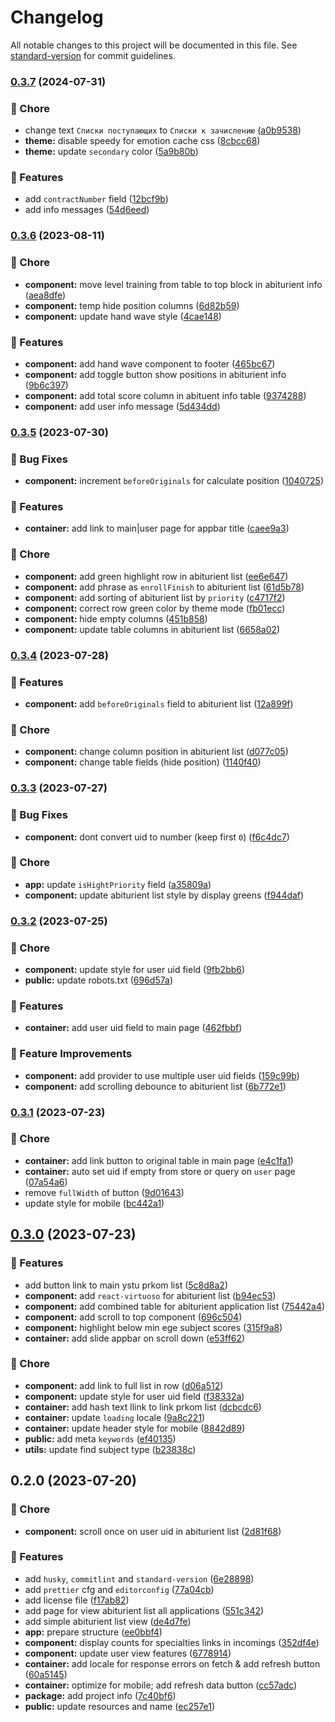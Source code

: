 # Changelog

All notable changes to this project will be documented in this file. See [standard-version](https://github.com/conventional-changelog/standard-version) for commit guidelines.

### [0.3.7](https://github.com/YSTUty/ystuty-prkom-web/compare/v0.3.6...v0.3.7) (2024-07-31)


### 🧹 Chore

* change text `Списки поступающих` to `Списки к зачислению` ([a0b9538](https://github.com/YSTUty/ystuty-prkom-web/commit/a0b95385518a8eaf2f1cc0d75db32ef7b449b038))
* **theme:** disable speedy for emotion cache css ([8cbcc68](https://github.com/YSTUty/ystuty-prkom-web/commit/8cbcc6841f3dc149d2ab0d3ee79c4c45df75f976))
* **theme:** update `secondary` color ([5a9b80b](https://github.com/YSTUty/ystuty-prkom-web/commit/5a9b80b7858c787dd496adc9e059e9d4851749cb))


### 🚀 Features

* add `contractNumber` field ([12bcf9b](https://github.com/YSTUty/ystuty-prkom-web/commit/12bcf9b6400b02c747186ae552758ecec234d24a))
* add info messages ([54d6eed](https://github.com/YSTUty/ystuty-prkom-web/commit/54d6eed315db02e07d4e57dd56b0a5ba9915a287))

### [0.3.6](https://github.com/YSTUty/ystuty-prkom-web/compare/v0.3.5...v0.3.6) (2023-08-11)


### 🧹 Chore

* **component:** move level training from table to top block in abiturient info ([aea8dfe](https://github.com/YSTUty/ystuty-prkom-web/commit/aea8dfed361a5a821052ff7288113fde56b7e87a))
* **component:** temp hide position columns ([6d82b59](https://github.com/YSTUty/ystuty-prkom-web/commit/6d82b599fd1dac8685a173947584b118fb09190f))
* **component:** update hand wave style ([4cae148](https://github.com/YSTUty/ystuty-prkom-web/commit/4cae14882969b9870c9420886684dfd4e387a19e))


### 🚀 Features

* **component:** add hand wave component to footer ([465bc67](https://github.com/YSTUty/ystuty-prkom-web/commit/465bc67897e796fc9d8b2bc8d9630cb06d7823f5))
* **component:** add toggle button show positions in abiturient info ([9b6c397](https://github.com/YSTUty/ystuty-prkom-web/commit/9b6c39748f414c80b99b0944fc70377273f3060d))
* **component:** add total score column in abituent info table ([9374288](https://github.com/YSTUty/ystuty-prkom-web/commit/9374288f57f3301904979564775afb340287c354))
* **component:** add user info message ([5d434dd](https://github.com/YSTUty/ystuty-prkom-web/commit/5d434ddb762599c439c46710bafbf36dd77271b2))

### [0.3.5](https://github.com/YSTUty/ystuty-prkom-web/compare/v0.3.4...v0.3.5) (2023-07-30)


### 🐛 Bug Fixes

* **component:** increment `beforeOriginals` for calculate position ([1040725](https://github.com/YSTUty/ystuty-prkom-web/commit/1040725e9f1e4e30c0e3690df175aa1b3f7f47b8))


### 🚀 Features

* **container:** add link to main|user page for appbar title ([caee9a3](https://github.com/YSTUty/ystuty-prkom-web/commit/caee9a39c4c88bc6f3960f60dec9a44f893e424b))


### 🧹 Chore

* **component:** add green highlight row in abiturient list ([ee6e647](https://github.com/YSTUty/ystuty-prkom-web/commit/ee6e64751ecde4375057fb1e423394e393147c37))
* **component:** add phrase as `enrollFinish` to abiturient list ([61d5b78](https://github.com/YSTUty/ystuty-prkom-web/commit/61d5b78d89dc6800038a2dff10aeb9a5ce7f04a8))
* **component:** add sorting of abiturient list by `priority` ([c4717f2](https://github.com/YSTUty/ystuty-prkom-web/commit/c4717f2dcff0a89c8add14ea8761c0bde377bc87))
* **component:** correct row green color by theme mode ([fb01ecc](https://github.com/YSTUty/ystuty-prkom-web/commit/fb01eccf798a6087d2a66b4caf8958a19b3ffa9d))
* **component:** hide empty columns ([451b858](https://github.com/YSTUty/ystuty-prkom-web/commit/451b858091808c0edf7dbfd791886aea793b0eee))
* **component:** update table columns in abiturient list ([6658a02](https://github.com/YSTUty/ystuty-prkom-web/commit/6658a02274ca1d675b4cb9cca03c69c3bc37927a))

### [0.3.4](https://github.com/YSTUty/ystuty-prkom-web/compare/v0.3.3...v0.3.4) (2023-07-28)


### 🚀 Features

* **component:** add `beforeOriginals` field to abiturient list ([12a899f](https://github.com/YSTUty/ystuty-prkom-web/commit/12a899f148cc1f8aa59544267ff369e528587c72))


### 🧹 Chore

* **component:** change column position in abiturient list ([d077c05](https://github.com/YSTUty/ystuty-prkom-web/commit/d077c05164a276012dedf3398021b89f5eba6fe2))
* **component:** change table fields (hide position) ([1140f40](https://github.com/YSTUty/ystuty-prkom-web/commit/1140f4066c7d4562f3278621e8e3cc0b00672fc5))

### [0.3.3](https://github.com/YSTUty/ystuty-prkom-web/compare/v0.3.2...v0.3.3) (2023-07-27)


### 🐛 Bug Fixes

* **component:** dont convert uid to number (keep first `0`) ([f6c4dc7](https://github.com/YSTUty/ystuty-prkom-web/commit/f6c4dc7de603515c7f56636e6f3748ec408d64f9))


### 🧹 Chore

* **app:** update `isHightPriority` field ([a35809a](https://github.com/YSTUty/ystuty-prkom-web/commit/a35809a6415957ec39a8d919c2ccd3ecf32b8760))
* **component:** update abiturient list style by display greens ([f944daf](https://github.com/YSTUty/ystuty-prkom-web/commit/f944dafc475efdbdab7c2c2b162bf6ec40e237eb))

### [0.3.2](https://github.com/YSTUty/ystuty-prkom-web/compare/v0.3.1...v0.3.2) (2023-07-25)


### 🧹 Chore

* **component:** update style for user uid field ([9fb2bb6](https://github.com/YSTUty/ystuty-prkom-web/commit/9fb2bb61a62b54dec1b46e1d0d9b5348be0674bb))
* **public:** update robots.txt ([696d57a](https://github.com/YSTUty/ystuty-prkom-web/commit/696d57abf2443c3db8dd74ed4d2fa194284b47ff))


### 🚀 Features

* **container:** add user uid field to main page ([462fbbf](https://github.com/YSTUty/ystuty-prkom-web/commit/462fbbfd4a331d249f3dc1631e51358fe2454853))


### 🌟 Feature Improvements

* **component:** add provider to use multiple user uid fields ([159c99b](https://github.com/YSTUty/ystuty-prkom-web/commit/159c99ba89034d12ee236884feaf31b98ef90b70))
* **component:** add scrolling debounce to abiturient list ([6b772e1](https://github.com/YSTUty/ystuty-prkom-web/commit/6b772e157810cf096e40a01015bc6d7777a12a07))

### [0.3.1](https://github.com/YSTUty/ystuty-prkom-web/compare/v0.3.0...v0.3.1) (2023-07-23)


### 🧹 Chore

* **container:** add link button to original table in main page ([e4c1fa1](https://github.com/YSTUty/ystuty-prkom-web/commit/e4c1fa1449428ca69573498c26f7fed6fe612348))
* **container:** auto set uid if empty from store or query on `user` page ([07a54a6](https://github.com/YSTUty/ystuty-prkom-web/commit/07a54a63a5bd29338d690cdfaedfb8c7fa8b542a))
* remove `fullWidth` of button ([9d01643](https://github.com/YSTUty/ystuty-prkom-web/commit/9d0164376a32bc10b2fe248956d75accb2ee5834))
* update style for mobile ([bc442a1](https://github.com/YSTUty/ystuty-prkom-web/commit/bc442a134eec4ce1ffb015a766eec2e1e59e8d35))

## [0.3.0](https://github.com/YSTUty/ystuty-prkom-web/compare/v0.2.0...v0.3.0) (2023-07-23)


### 🚀 Features

* add button link to main ystu prkom list ([5c8d8a2](https://github.com/YSTUty/ystuty-prkom-web/commit/5c8d8a2b7dfe65b5b4b6117a6af77ba5a21c9e31))
* **component:** add `react-virtuoso` for abiturient list ([b94ec53](https://github.com/YSTUty/ystuty-prkom-web/commit/b94ec539242f0005ad7d2a1727eeef71b773fb86))
* **component:** add combined table for abiturient application list ([75442a4](https://github.com/YSTUty/ystuty-prkom-web/commit/75442a44852e837180eec4a9179dd3d90d34952a))
* **component:** add scroll to top component ([696c504](https://github.com/YSTUty/ystuty-prkom-web/commit/696c504a06ce7e6649a5062e7b8347078fd06c62))
* **component:** highlight below min ege subject scores ([315f9a8](https://github.com/YSTUty/ystuty-prkom-web/commit/315f9a87838552f1ee57c513c9422b56803ec8a4))
* **container:** add slide appbar on scroll down ([e53ff62](https://github.com/YSTUty/ystuty-prkom-web/commit/e53ff6205cf91d74f63020c1a24e820175c23f9d))


### 🧹 Chore

* **component:** add link to full list in row ([d06a512](https://github.com/YSTUty/ystuty-prkom-web/commit/d06a5124375deed7cce7244d2b0c11c48e634ec6))
* **component:** update style for user uid field ([f38332a](https://github.com/YSTUty/ystuty-prkom-web/commit/f38332ac8d11dc689cde89bc0fff977a8ceb95b3))
* **container:** add hash text llink to link prkom list ([dcbcdc6](https://github.com/YSTUty/ystuty-prkom-web/commit/dcbcdc645dd72c3eaa4fb86b11ec4effc4b85689))
* **container:** update `loading` locale ([9a8c221](https://github.com/YSTUty/ystuty-prkom-web/commit/9a8c221989ad570e00e1583d33909c1ca7ff4532))
* **container:** update header style for mobile ([8842d89](https://github.com/YSTUty/ystuty-prkom-web/commit/8842d893af761cdc8aed0cc6f14eece76b1181ce))
* **public:** add meta `keywords` ([ef40135](https://github.com/YSTUty/ystuty-prkom-web/commit/ef401351495561041a26387b55c87702765c5665))
* **utils:** update find subject type ([b23838c](https://github.com/YSTUty/ystuty-prkom-web/commit/b23838cfa2cab50630dc39527fcd6ba40bbfb8be))

## 0.2.0 (2023-07-20)


### 🧹 Chore

* **component:** scroll once on user uid in abiturient list ([2d81f68](https://github.com/YSTUty/ystuty-prkom-web/commit/2d81f687738bdc57f2745dfffeb48025fd8e806d))


### 🚀 Features

* add `husky`, `commitlint` and `standard-version` ([6e28898](https://github.com/YSTUty/ystuty-prkom-web/commit/6e28898eb544899f569d97aaa1158578a62b38f0))
* add `prettier` cfg and `editorconfig` ([77a04cb](https://github.com/YSTUty/ystuty-prkom-web/commit/77a04cb8e784b3df276486dd5e2ecb69809b5cf7))
* add license file ([f17ab82](https://github.com/YSTUty/ystuty-prkom-web/commit/f17ab82056a5e279adaccae63b74f3127a6a76f7))
* add page for view abiturient list all applications ([551c342](https://github.com/YSTUty/ystuty-prkom-web/commit/551c3422ac5f91a7dfc4f76c30ff2e6591a5fd4c))
* add simple abiturient list view ([de4d7fe](https://github.com/YSTUty/ystuty-prkom-web/commit/de4d7fecaff0fa8f64d602c3755593d336271f07))
* **app:** prepare structure ([ee0bbf4](https://github.com/YSTUty/ystuty-prkom-web/commit/ee0bbf43e7c43398ab9c14cd86a35c58a3a0375f))
* **component:** display counts for specialties links in incomings ([352df4e](https://github.com/YSTUty/ystuty-prkom-web/commit/352df4e692ac52b04f48ea4a2db1b6cc5aac248e))
* **component:** update user view features ([6778914](https://github.com/YSTUty/ystuty-prkom-web/commit/6778914b68e494505efec1c014fdaf85e361d117))
* **container:** add locale for response errors on fetch & add refresh button ([60a5145](https://github.com/YSTUty/ystuty-prkom-web/commit/60a5145feadab101a6eddc3643db3dca54237e5f))
* **container:** optimize for mobile; add refresh data button ([cc57adc](https://github.com/YSTUty/ystuty-prkom-web/commit/cc57adc0c6a67733a9a2de56ff1a7974ecd80229))
* **package:** add project info ([7c40bf6](https://github.com/YSTUty/ystuty-prkom-web/commit/7c40bf6585624e2fe664a29ac3c9d619247e0ee4))
* **public:** update resources and name ([ec257e1](https://github.com/YSTUty/ystuty-prkom-web/commit/ec257e1f5d394d635c6f8d75d21613d664464d57))
